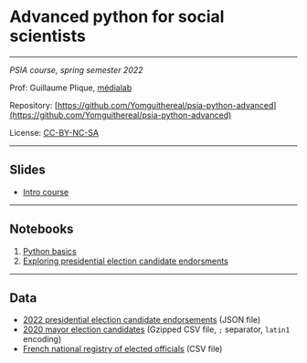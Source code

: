 # Advanced python for social scientists

---

*PSIA course, spring semester 2022*

Prof: Guillaume Plique, [médialab](https://medialab.sciencespo.fr/)

Repository: [https://github.com/Yomguithereal/psia-python-advanced](https://github.com/Yomguithereal/psia-python-advanced)

License: [CC-BY-NC-SA](https://creativecommons.org/licenses/by-nc-sa/4.0/)

---

## Slides

* [Intro course](/psia-python-advanced/decks/intro)

---

## Notebooks

1. [Python basics](https://github.com/Yomguithereal/psia-python-advanced/blob/master/notebooks/00_python_basics_review.ipynb)
2. [Exploring presidential election candidate endorsments](https://github.com/Yomguithereal/psia-python-advanced/blob/master/notebooks/01_presidential_candidates_endorsments.ipynb)

---

## Data

* [2022 presidential election candidate endorsements](https://github.com/Yomguithereal/psia-python-advanced/raw/master/data/parrainages.json) (JSON file)
* [2020 mayor election candidates](https://github.com/Yomguithereal/psia-python-advanced/raw/master/data/municipale2020.csv.gz) (Gzipped CSV file, `;` separator, `latin1` encoding)
* [French national registry of elected officials](https://github.com/Yomguithereal/psia-python-advanced/raw/master/data/rne-maires.csv) (CSV file)
